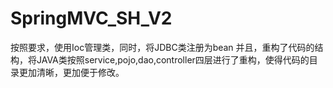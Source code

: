 # SpringMVC_SH_V2
按照要求，使用Ioc管理类，同时，将JDBC类注册为bean
并且，重构了代码的结构，将JAVA类按照service,pojo,dao,controller四层进行了重构，使得代码的目录更加清晰，更加便于修改。
